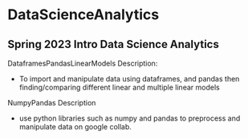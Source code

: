 # DataScienceAnalytics
## Spring 2023 Intro Data Science Analytics

DataframesPandasLinearModels Description:
* To import and manipulate data using dataframes, and pandas then finding/comparing different linear and multiple linear models

NumpyPandas Description
* use python libraries such as numpy and pandas to preprocess and manipulate data on google collab.

